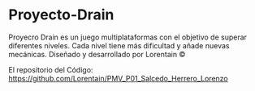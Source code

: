 # Proyecto-Drain

Proyecro Drain es un juego multiplataformas con el objetivo de superar diferentes niveles. Cada nivel tiene más dificultad y añade nuevas mecánicas. Diseñado y desarrollado por Lorentain ©

El repositorio del Código: https://github.com/Lorentain/PMV_P01_Salcedo_Herrero_Lorenzo
